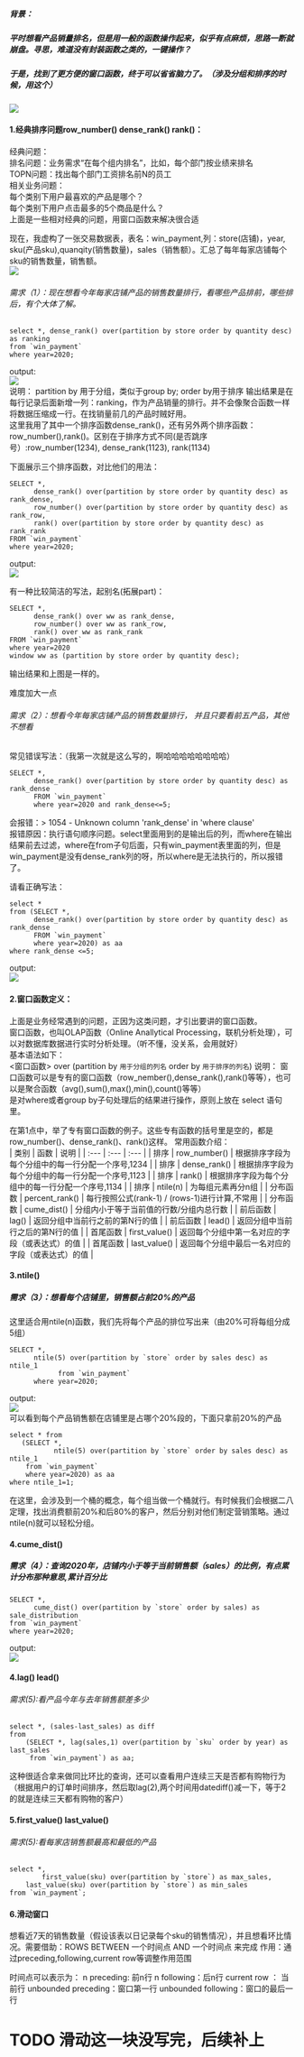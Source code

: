##### 背景：
##### 平时想看产品销量排名，但是用一般的函数操作起来，似乎有点麻烦，思路一断就崩盘。寻思，难道没有封装函数之类的，一键操作？  
##### 于是，找到了更方便的窗口函数，终于可以省省脑力了。（涉及分组和排序的时候，用这个）  
![](https://timgsa.baidu.com/timg?image&quality=80&size=b9999_10000&sec=1605080956732&di=09faf5f4562ec3b039d84ca015dfa279&imgtype=0&src=http%3A%2F%2Fimg2.imgtn.bdimg.com%2Fit%2Fu%3D2137599517%2C366805415%26fm%3D214%26gp%3D0.jpg)  
#### 1.经典排序问题row_number() dense_rank() rank()： 
经典问题：  
排名问题：业务需求“在每个组内排名”，比如，每个部门按业绩来排名  
TOPN问题：找出每个部门工资排名前N的员工  
相关业务问题：  
每个类别下用户最喜欢的产品是哪个？  
每个类别下用户点击最多的5个商品是什么？  
上面是一些相对经典的问题，用窗口函数来解决很合适  

现在，我虚构了一张交易数据表，表名：win_payment,列：store(店铺)，year, sku(产品sku),quanqity(销售数量)，sales（销售额）。汇总了每年每家店铺每个sku的销售数量，销售额。  
![](https://ftp.bmp.ovh/imgs/2020/11/5b71df283c7c6452.png)  
###### 需求（1）：现在想看今年每家店铺产品的销售数量排行，看哪些产品排前，哪些排后，有个大体了解。       
```
select *, dense_rank() over(partition by store order by quantity desc) as ranking 
from `win_payment`
where year=2020;
```
output:   
![](https://ftp.bmp.ovh/imgs/2020/11/bd6207f7e3d4a351.png)  
说明：
partition by 用于分组，类似于group by; order by用于排序
输出结果是在每行记录后面新增一列：ranking，作为产品销量的排行。并不会像聚合函数一样将数据压缩成一行。在找销量前几的产品时贼好用。  
这里我用了其中一个排序函数dense_rank()，还有另外两个排序函数：row_number(),rank()。区别在于排序方式不同(是否跳序号）:row_number(1234), dense_rank(1123), rank(1134)  
>
下面展示三个排序函数，对比他们的用法：  
```
SELECT *,
      dense_rank() over(partition by store order by quantity desc) as rank_dense, 
      row_number() over(partition by store order by quantity desc) as rank_row,
      rank() over(partition by store order by quantity desc) as rank_rank
FROM `win_payment`
where year=2020;  
```
>
output:   
![](https://ftp.bmp.ovh/imgs/2020/11/630f09602b52ea6f.png)  
>
有一种比较简洁的写法，起别名(拓展part)：   
```
SELECT *,
      dense_rank() over ww as rank_dense, 
      row_number() over ww as rank_row,
      rank() over ww as rank_rank
FROM `win_payment`
where year=2020
window ww as (partition by store order by quantity desc);   
```
输出结果和上图是一样的。  
>
>
难度加大一点  
###### 需求（2）：想看今年每家店铺产品的销售数量排行， 并且只要看前五产品，其他不想看   
常见错误写法：（我第一次就是这么写的，啊哈哈哈哈哈哈哈哈）  
```
SELECT *,
      dense_rank() over(partition by store order by quantity desc) as rank_dense
      FROM `win_payment`
      where year=2020 and rank_dense<=5;  
```
会报错：> 1054 - Unknown column 'rank_dense' in 'where clause'  
报错原因：执行语句顺序问题。select里面用到的是输出后的列，而where在输出结果前去过滤，where在from子句后面，只有win_payment表里面的列，但是win_payment是没有dense_rank列的呀，所以where是无法执行的，所以报错了。  
>
请看正确写法：   
```
select *
from (SELECT *,
      dense_rank() over(partition by store order by quantity desc) as rank_dense
      FROM `win_payment`
      where year=2020) as aa
where rank_dense <=5;    
```
 output:   
![](https://ftp.bmp.ovh/imgs/2020/11/a1a0a2ec4174218b.png)
 
#### 2.窗口函数定义： 
上面是业务经常遇到的问题，正因为这类问题，才引出要讲的窗口函数。  
窗口函数，也叫OLAP函数（Online Anallytical Processing，联机分析处理），可以对数据库数据进行实时分析处理。（听不懂，没关系，会用就好）  
基本语法如下：  
<窗口函数> over (partition by `用于分组的列名` order by `用于排序的列名`)
说明：
 窗口函数可以是专有的窗口函数（row_nember(),dense_rank(),rank()等等），也可以是聚合函数（avg(),sum(),max(),min(),count()等等）  
 是对where或者group by子句处理后的结果进行操作，原则上放在 select 语句里。
 
 在第1点中，举了专有窗口函数的例子。这些专有函数的括号里是空的，都是row_number()、dense_rank()、rank()这样。
常用函数介绍：  
| 类别 | 函数 | 说明 |
| :---         |     :---      |          :--- |
| 排序   | row_number()     | 根据排序字段为每个分组中的每一行分配一个序号,1234    |
| 排序   | dense_rank()     | 根据排序字段为每个分组中的每一行分配一个序号,1123    |
| 排序   | rank()           | 根据排序字段为每个分组中的每一行分配一个序号,1134    |
| 排序   | ntile(n)         | 为每组元素再分n组    |
| 分布函数   | percent_rank()     | 每行按照公式(rank-1) / (rows-1)进行计算,不常用    |
| 分布函数   | cume_dist()     | 分组内小于等于当前值的行数/分组内总行数    |
| 前后函数   | lag()     | 返回分组中当前行之前的第N行的值    |
| 前后函数   | lead()     | 返回分组中当前行之后的第N行的值    |
| 首尾函数   | first_value()     | 返回每个分组中第一名对应的字段（或表达式）的值    |
| 首尾函数   | last_value()     | 返回每个分组中最后一名对应的字段（或表达式）的值    |

#### 3.ntile()
##### 需求（3）：想看每个店铺里，销售额占前20%的产品  
这里适合用ntile(n)函数，我们先将每个产品的排位写出来（由20%可将每组分成5组）  
```
SELECT *,
      ntile(5) over(partition by `store` order by sales desc) as ntile_1
			from `win_payment`
      where year=2020; 
```
output:  
![](https://ftp.bmp.ovh/imgs/2020/11/9d9812543cb1ce80.png)  
可以看到每个产品销售额在店铺里是占哪个20%段的，下面只拿前20%的产品   
```
select * from
   (SELECT *,
           ntile(5) over(partition by `store` order by sales desc) as ntile_1
    from `win_payment`
    where year=2020) as aa
where ntile_1=1; 
```
在这里，会涉及到一个桶的概念，每个组当做一个桶就行。有时候我们会根据二八定理，找出消费额前20%和后80%的客户，然后分别对他们制定营销策略。通过ntile(n)就可以轻松分组。  

#### 4.cume_dist()
##### 需求（4）：查询2020年，店铺内小于等于当前销售额（sales）的比例，有点累计分布那种意思,累计百分比
```
SELECT *,
      cume_dist() over(partition by `store` order by sales) as sale_distribution
from `win_payment`
where year=2020;
```
output:  
![](https://s3.ax1x.com/2020/11/24/Dt6LM6.png)  

#### 4.lag() lead()
###### 需求(5):看产品今年与去年销售额差多少  
```
select *, (sales-last_sales) as diff
from
    (SELECT *, lag(sales,1) over(partition by `sku` order by year) as last_sales
     from `win_payment`) as aa;
```
这种很适合拿来做同比环比的查询，还可以查看用户连续三天是否都有购物行为（根据用户的订单时间排序，然后取lag(2),两个时间用datediff()减一下，等于2的就是连续三天都有购物的客户）  
#### 5.first_value() last_value()
###### 需求(5):看每家店销售额最高和最低的产品
```
select *,
        first_value(sku) over(partition by `store`) as max_sales,
	last_value(sku) over(partition by `store`) as min_sales
from `win_payment`;
```

#### 6.滑动窗口
想看近7天的销售数量（假设该表以日记录每个sku的销售情况），并且想看环比情况。需要借助：ROWS BETWEEN 一个时间点 AND 一个时间点 来完成
作用：通过preceding,following,current row等调整作用范围

时间点可以表示为：
n preceding: 前n行
n following：后n行
current row ： 当前行
unbounded preceding：窗口第一行
unbounded following：窗口的最后一行

    
 # TODO 滑动这一块没写完，后续补上
